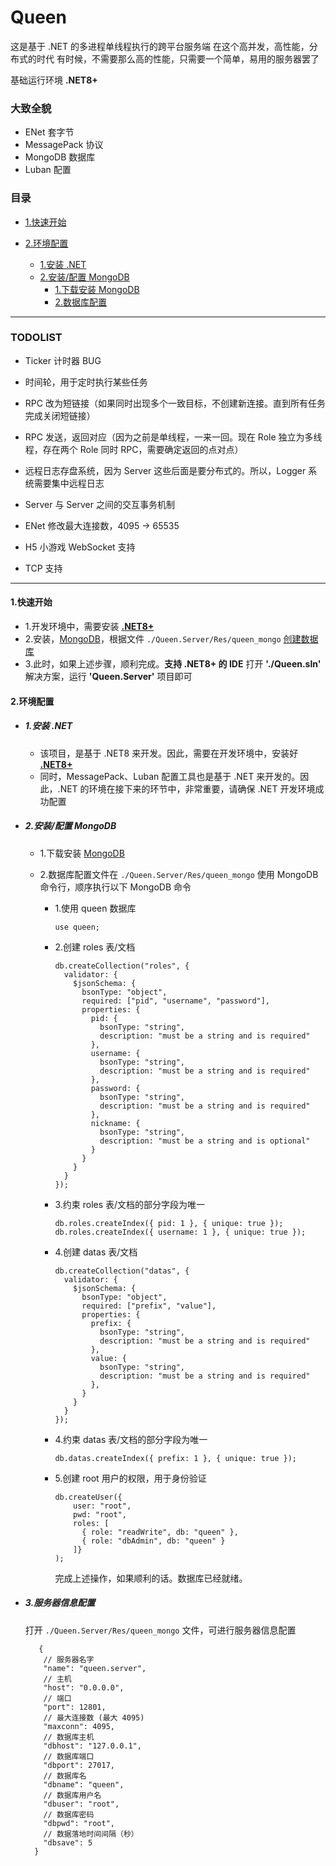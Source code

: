 # Queen

这是基于 .NET 的多进程单线程执行的跨平台服务端
在这个高并发，高性能，分布式的时代
有时候，不需要那么高的性能，只需要一个简单，易用的服务器罢了

基础运行环境 **.NET8+**

### 大致全貌

- ENet 套字节
- MessagePack 协议
- MongoDB 数据库
- Luban 配置

### <span id="catalog">目录</span>

- [1.快速开始](#qstart)

- [2.环境配置](#installenv)
  
  - [1.安装 .NET](#installenv.1)
  - [2.安装/配置 MongoDB](#installenv.2)
    - [1.下载安装 MongoDB](#installenv.2.1)
    - [2.数据库配置](#installenv.2.2)

---

### TODOLIST

- Ticker 计时器 BUG

- 时间轮，用于定时执行某些任务

- RPC 改为短链接（如果同时出现多个一致目标，不创建新连接。直到所有任务完成关闭短链接）

- RPC 发送，返回对应（因为之前是单线程，一来一回。现在 Role 独立为多线程，存在两个 Role 同时 RPC，需要确定返回的点对点）

- 远程日志存盘系统，因为 Server 这些后面是要分布式的。所以，Logger 系统需要集中远程日志

- Server 与 Server 之间的交互事务机制

- ENet 修改最大连接数，4095 -> 65535

- H5 小游戏 WebSocket 支持

- TCP 支持

---

#### <span id="qstart">1.快速开始</span>

- 1.开发环境中，需要安装 [**.NET8+**](#installenv.1)
- 2.安装，[MongoDB](#installenv.2.1)，根据文件 `./Queen.Server/Res/queen_mongo` [创建数据库](#installenv.2.2)
- 3.此时，如果上述步骤，顺利完成。**支持 .NET8+ 的 IDE** 打开 **'./Queen.sln'** 解决方案，运行 **'Queen.Server'** 项目即可

#### <span id="installenv">2.环境配置</span>

- ##### <span id="installenv.1">1.安装 .NET</span>
  
  - 该项目，是基于 .NET8 来开发。因此，需要在开发环境中，安装好 [**.NET8+**](https://dotnet.microsoft.com/zh-cn/download)
  - 同时，MessagePack、Luban 配置工具也是基于 .NET 来开发的。因此，.NET 的环境在接下来的环节中，非常重要，请确保 .NET 开发环境成功配置

- ##### <span id="installenv.2">2.安装/配置 MongoDB</span>
  
  - <span id="installenv.2.1">1</span>.下载安装 [MongoDB](https://www.mongodb.com/products/self-managed/community-edition)
  
  - <span id="installenv.2.2">2</span>.数据库配置文件在 `./Queen.Server/Res/queen_mongo` 使用 MongoDB 命令行，顺序执行以下 MongoDB 命令
    
    - 1.使用 queen 数据库
      
      ```mongodb
      use queen;
      ```
    
    - 2.创建 roles 表/文档
      
      ```mongodb
      db.createCollection("roles", {
        validator: {
          $jsonSchema: {
            bsonType: "object",
            required: ["pid", "username", "password"],
            properties: {
              pid: {
                bsonType: "string",
                description: "must be a string and is required"
              },
              username: {
                bsonType: "string",
                description: "must be a string and is required"
              },
              password: {
                bsonType: "string",
                description: "must be a string and is required"
              },
              nickname: {
                bsonType: "string",
                description: "must be a string and is optional"
              }
            }
          }
        }
      });
      ```
    
    - 3.约束 roles 表/文档的部分字段为唯一
      
      ```mongodb
      db.roles.createIndex({ pid: 1 }, { unique: true });
      db.roles.createIndex({ username: 1 }, { unique: true });
      ```
    
    - 4.创建 datas 表/文档
      
      ```mongodb
      db.createCollection("datas", {
        validator: {
          $jsonSchema: {
            bsonType: "object",
            required: ["prefix", "value"],
            properties: {
              prefix: {
                bsonType: "string",
                description: "must be a string and is required"
              },
              value: {
                bsonType: "string",
                description: "must be a string and is required"
              },
            }
          }
        }
      });
      ```
    
    - 4.约束 datas 表/文档的部分字段为唯一
      
      ```mongodb
      db.datas.createIndex({ prefix: 1 }, { unique: true });
      ```
    
    - 5.创建 root 用户的权限，用于身份验证
      
      ```mongodb
      db.createUser({
          user: "root",
          pwd: "root",
          roles: [
            { role: "readWrite", db: "queen" },
            { role: "dbAdmin", db: "queen" }
          ]}
      );
      ```
      
      完成上述操作，如果顺利的话。数据库已经就绪。

- ##### <span id="servsettings">3.服务器信息配置</span>
  
  打开 `./Queen.Server/Res/queen_mongo` 文件，可进行服务器信息配置
  
  ```mongodb
     {
      // 服务器名字
      "name": "queen.server",
      // 主机
      "host": "0.0.0.0",
      // 端口
      "port": 12801,
      // 最大连接数 (最大 4095)
      "maxconn": 4095,
      // 数据库主机
      "dbhost": "127.0.0.1",
      // 数据库端口
      "dbport": 27017,
      // 数据库名
      "dbname": "queen",
      // 数据库用户名
      "dbuser": "root",
      // 数据库密码
      "dbpwd": "root",
      // 数据落地时间间隔（秒）
      "dbsave": 5
    }
  ```
